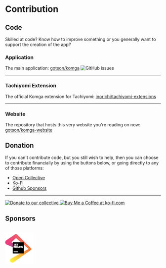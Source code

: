 # Contribution

## Code
Skilled at code? Know how to improve something or you generally want to support the creation of the app?

### Application
The main application: [gotson/komga](https://github.com/gotson/komga) ![GitHub issues](https://img.shields.io/github/issues/gotson/komga?style=social)

***

### Tachiyomi Extension
The official Komga extension for Tachiyomi: [inorichi/tachiyomi-extensions](https://github.com/inorichi/tachiyomi-extensions/tree/master/src/all/komga)

***

### Website
The repository that hosts this very website you're reading on now: [gotson/komga-website](https://github.com/gotson/komga-website)


## Donation
If you can't contribute code, but you still wish to help, then you can choose to contribute financially by using the buttons below, or going directly to any of those platforms:
- [Open Collective](https://opencollective.com/komga)
- [Ko-Fi](https://ko-fi.com/gotson)
- [Github Sponsors](https://github.com/sponsors/gotson)

***

<a href="https://opencollective.com/komga/donate" target="_blank" rel="noopener" style="vertical-align: middle">
    <img src="https://opencollective.com/komga/donate/button@2x.png?color=blue" width=220 alt="Donate to our collective"/>
</a>

<a href="https://ko-fi.com/gotson" target="_blank" rel="noopener" style="vertical-align: middle">
    <img height="36" style="border:0px;height:36px;" src="https://cdn.ko-fi.com/cdn/kofi1.png?v=2" border="0" alt="Buy Me a Coffee at ko-fi.com" />
</a>

## Sponsors

<br/>
<a href="https://www.jetbrains.com/?from=Komga" target="_blank" rel="noopener">
    <img src="/assets/media/sponsors/sponsors-jetbrains.png" height="100">
</a>